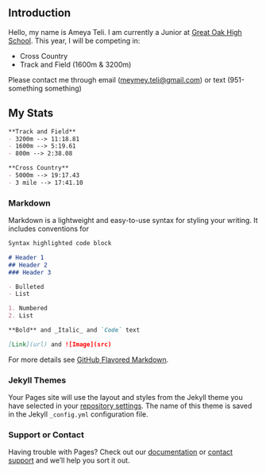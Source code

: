 ## Introduction

Hello, my name is Ameya Teli. I am currently a Junior at [Great Oak High School](https://www.gohsathletics.com/). This year, I will be competing in:
- Cross Country
- Track and Field (1600m & 3200m)

Please contact me through email (meymey.teli@gmail.com) or text (951-something something)

## My Stats
```markdown
**Track and Field**
- 3200m --> 11:18.81
- 1600m --> 5:19.61
- 800m --> 2:38.08

**Cross Country**
- 5000m --> 19:17.43
- 3 mile --> 17:41.10 
```

### Markdown

Markdown is a lightweight and easy-to-use syntax for styling your writing. It includes conventions for

```markdown
Syntax highlighted code block

# Header 1
## Header 2
### Header 3

- Bulleted
- List

1. Numbered
2. List

**Bold** and _Italic_ and `Code` text

[Link](url) and ![Image](src)
```

For more details see [GitHub Flavored Markdown](https://guides.github.com/features/mastering-markdown/).

### Jekyll Themes

Your Pages site will use the layout and styles from the Jekyll theme you have selected in your [repository settings](https://github.com/RobotToy/AmeyaTeli/settings/pages). The name of this theme is saved in the Jekyll `_config.yml` configuration file.

### Support or Contact

Having trouble with Pages? Check out our [documentation](https://docs.github.com/categories/github-pages-basics/) or [contact support](https://support.github.com/contact) and we’ll help you sort it out.
